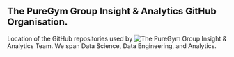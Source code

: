 ## The PureGym Group Insight & Analytics GitHub Organisation.

Location of the GitHub repositories used by ![The PureGym Group](https://www.puregym.com/) Insight & Analytics Team. We span Data Science, Data Engineering, and Analytics. 

